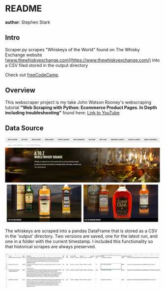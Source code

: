 # README
**author**: Stephen Stark

## Intro
Scraper.py scrapes "Whiskeys of the World" found on The Whisky Exchange website \
[www.thewhiskyexchange.com](https://www.thewhiskyexchange.com/) into a CSV filed stored in the output directory

<p>Check out <a href="https://www.freecodecamp.org/" target="_blank" rel="noopener noreferrer">freeCodeCamp</a>.</p>

## Overview
This webscraper project is my take John Watson Rooney's webscraping tutorial **"Web Scraping with Python:
Ecommerce Product Pages. In Depth including troubleshooting"**
found here: [Link to YouTube](https://www.youtube.com/watch?v=nCuPv3tf2Hg&ab_channel=JohnWatsonRooney)

## Data Source
<div align="center">
    <img src="/screenshots/whiskyexchange.jpg" title="Whiskyexchange.com" alt="Source site Whiskyexchange.com"></img> 
</div>

The whiskeys are scraped into a pandas DataFrame that is stored as a CSV in the 'output' directory. Two versions are 
saved, one for the latest run, and one in a folder with the current timestamp. I included this functionality so that 
historical scrapes are always preserved.

<div align="center">
    <img src="/screenshots/screen1.jpg" title="Sample Output" alt="Screenshot of the CSV output opened in excel to show 
the sample format."></img> 
</div>

